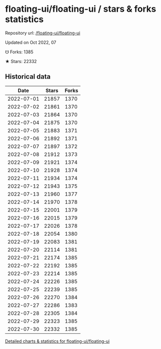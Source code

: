 # floating-ui/floating-ui / stars & forks statistics

Repository url: [/floating-ui/floating-ui](https://github.com/floating-ui/floating-ui)

Updated on Oct 2022, 07

☋ Forks: 1385

★ Stars: 22332

## Historical data
| Date | Stars | Forks |
|------|-------|-------|
| 2022-07-01 | 21857 | 1370 | 
| 2022-07-02 | 21861 | 1370 | 
| 2022-07-03 | 21864 | 1370 | 
| 2022-07-04 | 21875 | 1370 | 
| 2022-07-05 | 21883 | 1371 | 
| 2022-07-06 | 21892 | 1371 | 
| 2022-07-07 | 21897 | 1372 | 
| 2022-07-08 | 21912 | 1373 | 
| 2022-07-09 | 21921 | 1374 | 
| 2022-07-10 | 21928 | 1374 | 
| 2022-07-11 | 21934 | 1374 | 
| 2022-07-12 | 21943 | 1375 | 
| 2022-07-13 | 21960 | 1377 | 
| 2022-07-14 | 21970 | 1378 | 
| 2022-07-15 | 22001 | 1379 | 
| 2022-07-16 | 22015 | 1379 | 
| 2022-07-17 | 22026 | 1378 | 
| 2022-07-18 | 22054 | 1380 | 
| 2022-07-19 | 22083 | 1381 | 
| 2022-07-20 | 22114 | 1381 | 
| 2022-07-21 | 22174 | 1385 | 
| 2022-07-22 | 22192 | 1385 | 
| 2022-07-23 | 22214 | 1385 | 
| 2022-07-24 | 22226 | 1385 | 
| 2022-07-25 | 22239 | 1385 | 
| 2022-07-26 | 22270 | 1384 | 
| 2022-07-27 | 22286 | 1383 | 
| 2022-07-28 | 22305 | 1384 | 
| 2022-07-29 | 22323 | 1385 | 
| 2022-07-30 | 22332 | 1385 | 


[Detailed charts & statistics for floating-ui/floating-ui](https://reviewgithub.com/rep/floating-ui/floating-ui)
